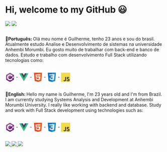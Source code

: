 # Hi, welcome to my GitHub 😃

<div dir="auto">
<img height="180em" src="https://github-readme-stats.vercel.app/api?username=guilhermelad&show_icons=true&theme=radical&include_all_commits=true&count_private=true" style="max-width: 70%;">
<img height="180em" src="https://github-readme-stats.vercel.app/api/top-langs/?username=guilhermelad&layout=compact&langs_count=7&theme=radical" style="max-width: 70%;">
</div>


<h2 dir="auto"></h2>
<p aling= "center"><b>💬Português: </b>Olá meu nome é Guilherme, tenho 23 anos e sou do brasil. Atualmente estudo Analise e Desenvolvimento de sistemas na universidade Anhembi Morumbi. Eu gosto muito de trabalhar com back-end e banco de dados. Estudo e trabalho com desenvolvimento Full Stack utilizando tecnologias como:</p>
<div dir="auto">
 <br>
 <img align="center" heigt="20" width="30" src="https://raw.githubusercontent.com/devicons/devicon/2ae2a900d2f041da66e950e4d48052658d850630/icons/csharp/csharp-original.svg" style="max-width: 100%;">
  -
  <img align="center" heigt="20" width="30" src="https://raw.githubusercontent.com/devicons/devicon/2ae2a900d2f041da66e950e4d48052658d850630/icons/vuejs/vuejs-original.svg" style="max-width: 100%;">
  -
  <img align="center" heigt="20" width="30" src="https://raw.githubusercontent.com/devicons/devicon/2ae2a900d2f041da66e950e4d48052658d850630/icons/html5/html5-original.svg" style="max-width: 100%;">
  -
      <img align="center" heigt="20" width="30"  src="https://raw.githubusercontent.com/devicons/devicon/2ae2a900d2f041da66e950e4d48052658d850630/icons/css3/css3-original.svg" style="max-width: 100%;">
  -
    <img align="center" heigt="20" width="30"  src="https://raw.githubusercontent.com/devicons/devicon/2ae2a900d2f041da66e950e4d48052658d850630/icons/javascript/javascript-original.svg" style="max-width: 100%;">
</div>

<h2 dir="auto"></h2>

<p aling= "center"><b>💬English: </b>Hello my name is Guilherme, I'm 23 years old and I'm from Brazil. I am currently studying Systems Analysis and Development at Anhembi Morumbi University. I really like working with backend and database. Study and work with Full Stack development using technologies such as:</p>

<div dir="auto">
 <br>
  <img align="center" heigt="20" width="30" src="https://raw.githubusercontent.com/devicons/devicon/2ae2a900d2f041da66e950e4d48052658d850630/icons/csharp/csharp-original.svg" style="max-width: 100%;">
  -
  <img align="center" heigt="20" width="30" src="https://raw.githubusercontent.com/devicons/devicon/2ae2a900d2f041da66e950e4d48052658d850630/icons/vuejs/vuejs-original.svg" style="max-width: 100%;">
  -
  <img align="center" heigt="20" width="30" src="https://raw.githubusercontent.com/devicons/devicon/2ae2a900d2f041da66e950e4d48052658d850630/icons/html5/html5-original.svg" style="max-width: 100%;">
  -
      <img align="center" heigt="20" width="30"  src="https://raw.githubusercontent.com/devicons/devicon/2ae2a900d2f041da66e950e4d48052658d850630/icons/css3/css3-original.svg" style="max-width: 100%;">
  -
    <img align="center" heigt="20" width="30"  src="https://raw.githubusercontent.com/devicons/devicon/2ae2a900d2f041da66e950e4d48052658d850630/icons/javascript/javascript-original.svg" style="max-width: 100%;">
</div>

<h2 dir="auto"></h2>

<a href="https://www.instagram.com/guilhermelad/">
  <img src="https://img.shields.io/badge/Instagram-E4405F?style=for-the-badge&logo=instagram&logoColor=white" style="max-width: 100%">
</a>
<a href="https://www.linkedin.com/in/guilhermelad/">
  <img src="https://img.shields.io/badge/LinkedIn-0077B5?style=for-the-badge&logo=linkedin&logoColor=white" style="max-width: 100%">
</a>
<a href="mailto:gui.o.ladeira@gmail.com">
  <img src="https://img.shields.io/badge/Gmail-D14836?style=for-the-badge&logo=gmail&logoColor=white" style="max-width: 100%">
</a>


